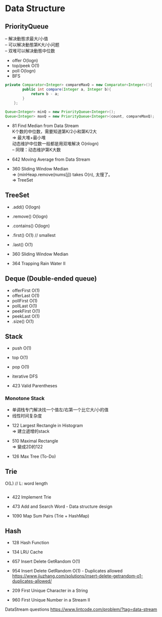 # Data Structure
## PriorityQueue
– 解决動態求最大/小值 </br>
– 可以解决動態第K大/小问题 </br>
– 双堆可以解决動態中位数 </br>

* offer O(logn)
* top/peek O(1)
* poll O(logn) 
* BFS

``` java
private Comparator<Integer> compareMaxQ = new Comparator<Integer>(){
        public int compare(Integer a, Integer b){
            return b - a;
        }
    };
    
Queue<Integer> minQ = new PriorityQueue<Integer>();
Queue<Integer> maxQ = new PriorityQueue<Integer>(count, compareMaxQ);
```
* 81 Find Median from Data Stream </br>
K个数的中位数，需要知道第K/2小和第K/2大 </br>
=> 最大堆+最小堆 </br>
动态维护中位数一般都是用双堆解决 O(nlogn) </br>
– 同理：动态维护第K大数

* 642 Moving Average from Data Stream

* 360 Sliding Window Median </br>
=> (minHeap.remove(nums[j]) takes O(n), 太慢了。 </br>
=> TreeSet

## TreeSet
* .add() O(logn)
* .remove() O(logn)
* .contains() O(logn)
* .first() O(1) // smallest
* .last() O(1)

* 360 Sliding Window Median

* 364 Trapping Rain Water II

## Deque (Double-ended queue)
* offerFirst O(1)
* offerLast O(1)
* pollFirst O(1)
* pollLast O(1)
* peekFirst O(1)
* peekLast O(1)
* .size() O(1)



## Stack
* push O(1)
* top O(1)
* pop O(1)
* iterative DFS

* 423 Valid Parentheses

### Monotone Stack
- 单调栈专门解决找一个值左/右第一个比它大/小的值 </br>
- 线性时间复杂度 </br>

* 122 Largest Rectangle in Histogram </br>
=> 建立遞增的stack

* 510 Maximal Rectangle </br>
=> 變成2D的122 

* 126 Max Tree (To-Do)


## Trie
O(L) // L: word length
``` java
```
* 422 Implement Trie
* 473 Add and Search Word - Data structure design

* 1090 Map Sum Pairs (Trie + HashMap)


## Hash
* 128 Hash Function
* 134 LRU Cache

* 657 Insert Delete GetRandom O(1)
* 954 Insert Delete GetRandom O(1) - Duplicates allowed
https://www.jiuzhang.com/solutions/insert-delete-getrandom-o1-duplicates-allowed/

* 209 First Unique Character in a String
* 960 First Unique Number in a Stream II

DataStream questions
https://www.lintcode.com/problem/?tag=data-stream






